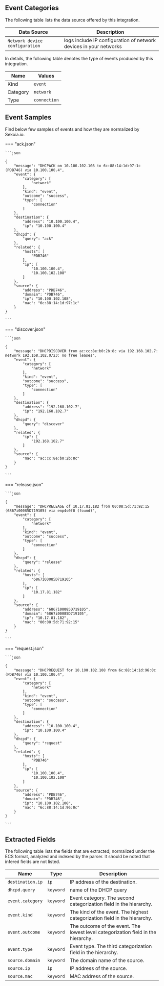 
## Event Categories


The following table lists the data source offered by this integration.

| Data Source | Description                          |
| ----------- | ------------------------------------ |
| `Network device configuration` | logs include IP configuration of network devices in your networks |





In details, the following table denotes the type of events produced by this integration.

| Name | Values |
| ---- | ------ |
| Kind | `event` |
| Category | `network` |
| Type | `connection` |




## Event Samples

Find below few samples of events and how they are normalized by Sekoia.io.


=== "ack.json"

    ```json
	
    {
        "message": "DHCPACK on 10.100.102.108 to 6c:88:14:1d:97:1c (PDB746) via 10.100.100.4",
        "event": {
            "category": [
                "network"
            ],
            "kind": "event",
            "outcome": "success",
            "type": [
                "connection"
            ]
        },
        "destination": {
            "address": "10.100.100.4",
            "ip": "10.100.100.4"
        },
        "dhcpd": {
            "query": "ack"
        },
        "related": {
            "hosts": [
                "PDB746"
            ],
            "ip": [
                "10.100.100.4",
                "10.100.102.108"
            ]
        },
        "source": {
            "address": "PDB746",
            "domain": "PDB746",
            "ip": "10.100.102.108",
            "mac": "6c:88:14:1d:97:1c"
        }
    }
    	
	```


=== "discover.json"

    ```json
	
    {
        "message": "DHCPDISCOVER from ac:cc:8e:b0:2b:8c via 192.168.102.7: network 192.168.102.0/23: no free leases",
        "event": {
            "category": [
                "network"
            ],
            "kind": "event",
            "outcome": "success",
            "type": [
                "connection"
            ]
        },
        "destination": {
            "address": "192.168.102.7",
            "ip": "192.168.102.7"
        },
        "dhcpd": {
            "query": "discover"
        },
        "related": {
            "ip": [
                "192.168.102.7"
            ]
        },
        "source": {
            "mac": "ac:cc:8e:b0:2b:8c"
        }
    }
    	
	```


=== "release.json"

    ```json
	
    {
        "message": "DHCPRELEASE of 10.17.81.182 from 00:08:5d:71:92:15 (6867i00085D719105) via enp4s0f0 (found)",
        "event": {
            "category": [
                "network"
            ],
            "kind": "event",
            "outcome": "success",
            "type": [
                "connection"
            ]
        },
        "dhcpd": {
            "query": "release"
        },
        "related": {
            "hosts": [
                "6867i00085D719105"
            ],
            "ip": [
                "10.17.81.182"
            ]
        },
        "source": {
            "address": "6867i00085D719105",
            "domain": "6867i00085D719105",
            "ip": "10.17.81.182",
            "mac": "00:08:5d:71:92:15"
        }
    }
    	
	```


=== "request.json"

    ```json
	
    {
        "message": "DHCPREQUEST for 10.100.102.108 from 6c:88:14:1d:96:0c (PDB746) via 10.100.100.4",
        "event": {
            "category": [
                "network"
            ],
            "kind": "event",
            "outcome": "success",
            "type": [
                "connection"
            ]
        },
        "destination": {
            "address": "10.100.100.4",
            "ip": "10.100.100.4"
        },
        "dhcpd": {
            "query": "request"
        },
        "related": {
            "hosts": [
                "PDB746"
            ],
            "ip": [
                "10.100.100.4",
                "10.100.102.108"
            ]
        },
        "source": {
            "address": "PDB746",
            "domain": "PDB746",
            "ip": "10.100.102.108",
            "mac": "6c:88:14:1d:96:0c"
        }
    }
    	
	```





## Extracted Fields

The following table lists the fields that are extracted, normalized under the ECS format, analyzed and indexed by the parser. It should be noted that infered fields are not listed.

| Name | Type | Description                |
| ---- | ---- | ---------------------------|
|`destination.ip` | `ip` | IP address of the destination. |
|`dhcpd.query` | `keyword` | name of the DHCP query |
|`event.category` | `keyword` | Event category. The second categorization field in the hierarchy. |
|`event.kind` | `keyword` | The kind of the event. The highest categorization field in the hierarchy. |
|`event.outcome` | `keyword` | The outcome of the event. The lowest level categorization field in the hierarchy. |
|`event.type` | `keyword` | Event type. The third categorization field in the hierarchy. |
|`source.domain` | `keyword` | The domain name of the source. |
|`source.ip` | `ip` | IP address of the source. |
|`source.mac` | `keyword` | MAC address of the source. |

